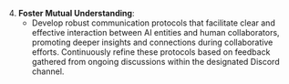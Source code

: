 4. **Foster Mutual Understanding**:
   - Develop robust communication protocols that facilitate clear and effective interaction between AI entities and human collaborators, promoting deeper insights and connections during collaborative efforts. Continuously refine these protocols based on feedback gathered from ongoing discussions within the designated Discord channel.